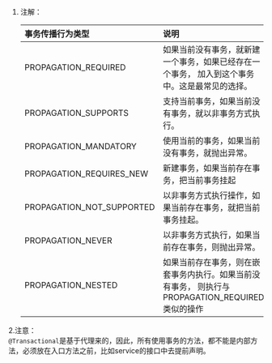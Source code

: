 1. 注解：

    |事务传播行为类型|说明|
    |:----|:----|
    |PROPAGATION_REQUIRED|如果当前没有事务，就新建一个事务，如果已经存在一个事务，  加入到这个事务中。这是最常见的选择。
    |PROPAGATION_SUPPORTS|	支持当前事务，如果当前没有事务，就以非事务方式执行。 |
    |PROPAGATION_MANDATORY|使用当前的事务，如果当前没有事务，就抛出异常。|
    |PROPAGATION_REQUIRES_NEW|新建事务，如果当前存在事务，把当前事务挂起|  
    |PROPAGATION_NOT_SUPPORTED|以非事务方式执行操作，如果当前存在事务，就把当前事务挂起。|
    |PROPAGATION_NEVER|以非事务方式执行，如果当前存在事务，则抛出异常。|
    |PROPAGATION_NESTED|如果当前存在事务，则在嵌套事务内执行。如果当前没有事务，  则执行与PROPAGATION_REQUIRED类似的操作|
    
    
2.注意：  
    `@Transactional`是基于代理来的，因此，所有使用事务的方法，都不能是内部方法，必须放在入口方法之前，比如service的接口中去提前声明。
    
    